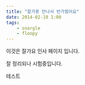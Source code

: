 ```yaml
---
title: "잘가용 만나서 반가웠어요"
date: 2014-02-10 1:00
tags:
	- snargle
	- floopy
---
```


이것은 잘가요 인사 페이지 입니다.

잘 정리되나 시험중입니다.

테스트
